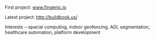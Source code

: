 First project: www.fingenic.io

Latest project: http://buildbook.us/

Interests --spacial computing, indoor geofencing, AGI, segmentation, healthcare automation, platform development 

<!---
RodsF1/RodsF1 is a ✨ special ✨ repository because its `README.md` (this file) appears on your GitHub profile.
You can click the Preview link to take a look at your changes.
--->
